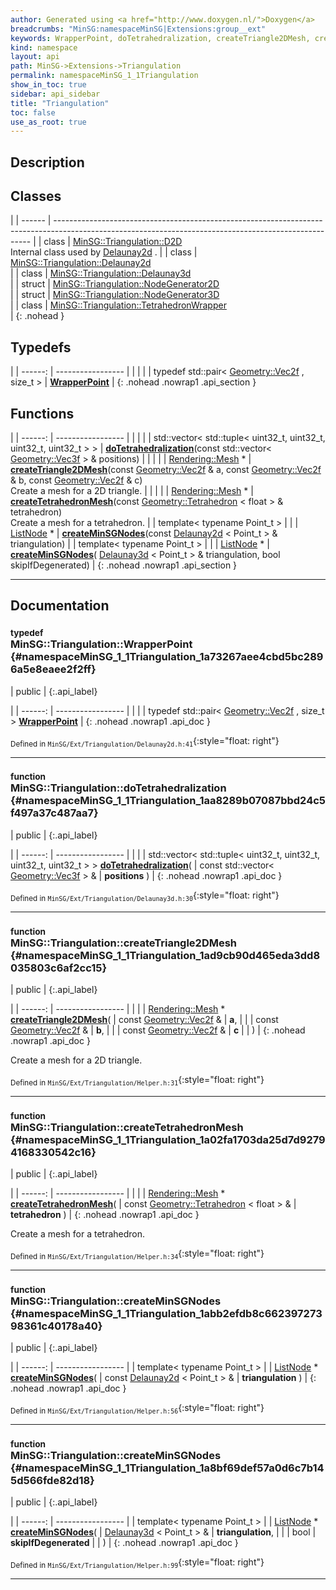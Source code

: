 ```yaml
---
author: Generated using <a href="http://www.doxygen.nl/">Doxygen</a>
breadcrumbs: "MinSG:namespaceMinSG|Extensions:group__ext"
keywords: WrapperPoint, doTetrahedralization, createTriangle2DMesh, createTetrahedronMesh, createMinSGNodes, createMinSGNodes
kind: namespace
layout: api
path: MinSG->Extensions->Triangulation
permalink: namespaceMinSG_1_1Triangulation
show_in_toc: true
sidebar: api_sidebar
title: "Triangulation"
toc: false
use_as_root: true
---
```


## Description





## Classes

|
| ------ | ------------------------------------------------------------------------------------------------------------------------------------------------------ | 
| class  | [MinSG::Triangulation::D2D](classMinSG_1_1Triangulation_1_1D2D) <br/> Internal class used by [Delaunay2d](classMinSG_1_1Triangulation_1_1Delaunay2d) . | 
| class  | [MinSG::Triangulation::Delaunay2d](classMinSG_1_1Triangulation_1_1Delaunay2d) <br/>                                                                    | 
| class  | [MinSG::Triangulation::Delaunay3d](classMinSG_1_1Triangulation_1_1Delaunay3d) <br/>                                                                    | 
| struct | [MinSG::Triangulation::NodeGenerator2D](structMinSG_1_1Triangulation_1_1NodeGenerator2D) <br/>                                                         | 
| struct | [MinSG::Triangulation::NodeGenerator3D](structMinSG_1_1Triangulation_1_1NodeGenerator3D) <br/>                                                         | 
| class  | [MinSG::Triangulation::TetrahedronWrapper](classMinSG_1_1Triangulation_1_1TetrahedronWrapper) <br/>                                                    | 
{: .nohead }

## Typedefs

|
| ------: | ----------------- |
|  | |
| typedef std::pair< [Geometry::Vec2f](namespaceGeometry#namespaceGeometry_1a342206e486029ee8e89a7f89c25901f6) , size_t > | **[WrapperPoint](#namespaceMinSG_1_1Triangulation_1a73267aee4cbd5bc2896a5e8eaee2f2ff)**  |
{: .nohead .nowrap1 .api_section }


## Functions

|
| ------: | ----------------- |
|  | |
| std::vector< std::tuple< uint32_t, uint32_t, uint32_t, uint32_t > > | **[doTetrahedralization](#namespaceMinSG_1_1Triangulation_1aa8289b07087bbd24c5f497a37c487aa7)**(const std::vector< [Geometry::Vec3f](namespaceGeometry#namespaceGeometry_1a5b269b6a82917f18e344231ecf8e6566) > & positions) |
|  | |
| [Rendering::Mesh](classRendering_1_1Mesh) * | **[createTriangle2DMesh](#namespaceMinSG_1_1Triangulation_1ad9cb90d465eda3dd8035803c6af2cc15)**(const [Geometry::Vec2f](namespaceGeometry#namespaceGeometry_1a342206e486029ee8e89a7f89c25901f6) & a, const [Geometry::Vec2f](namespaceGeometry#namespaceGeometry_1a342206e486029ee8e89a7f89c25901f6) & b, const [Geometry::Vec2f](namespaceGeometry#namespaceGeometry_1a342206e486029ee8e89a7f89c25901f6) & c) <br/> Create a mesh for a 2D triangle. |
|  | |
| [Rendering::Mesh](classRendering_1_1Mesh) * | **[createTetrahedronMesh](#namespaceMinSG_1_1Triangulation_1a02fa1703da25d7d92794168330542c16)**(const [Geometry::Tetrahedron](classGeometry_1_1Tetrahedron) < float > & tetrahedron) <br/> Create a mesh for a tetrahedron. |
| template< typename Point_t  >  | |
| [ListNode](classMinSG_1_1ListNode) * | **[createMinSGNodes](#namespaceMinSG_1_1Triangulation_1abb2efdb8c66239727398361c40178a40)**(const [Delaunay2d](classMinSG_1_1Triangulation_1_1Delaunay2d) < Point_t > & triangulation) |
| template< typename Point_t  >  | |
| [ListNode](classMinSG_1_1ListNode) * | **[createMinSGNodes](#namespaceMinSG_1_1Triangulation_1a8bf69def57a0d6c7b145d566fde82d18)**( [Delaunay3d](classMinSG_1_1Triangulation_1_1Delaunay3d) < Point_t > & triangulation, bool skipIfDegenerated) |
{: .nohead .nowrap1 .api_section }


-------------------------------------------------------------------

## Documentation

### <small>typedef</small><br/> MinSG::Triangulation::WrapperPoint {#namespaceMinSG_1_1Triangulation_1a73267aee4cbd5bc2896a5e8eaee2f2ff}

| public |
{:.api_label}

|
| ------: | ----------------- |
|  |
| typedef std::pair< [Geometry::Vec2f](namespaceGeometry#namespaceGeometry_1a342206e486029ee8e89a7f89c25901f6) , size_t > **[WrapperPoint](#namespaceMinSG_1_1Triangulation_1a73267aee4cbd5bc2896a5e8eaee2f2ff)**  |
{: .nohead .nowrap1 .api_doc }





<sub>Defined in `MinSG/Ext/Triangulation/Delaunay2d.h:41`</sub>{:style="float: right"}

-------------------------------------------------------------------

### <small>function</small><br/> MinSG::Triangulation::doTetrahedralization {#namespaceMinSG_1_1Triangulation_1aa8289b07087bbd24c5f497a37c487aa7}

| public |
{:.api_label}

|
| ------: | ----------------- |
|  |
| std::vector< std::tuple< uint32_t, uint32_t, uint32_t, uint32_t > > **[doTetrahedralization](#namespaceMinSG_1_1Triangulation_1aa8289b07087bbd24c5f497a37c487aa7)**( | const std::vector< [Geometry::Vec3f](namespaceGeometry#namespaceGeometry_1a5b269b6a82917f18e344231ecf8e6566) > & | **positions** ) |
{: .nohead .nowrap1 .api_doc }





<sub>Defined in `MinSG/Ext/Triangulation/Delaunay3d.h:30`</sub>{:style="float: right"}

-------------------------------------------------------------------

### <small>function</small><br/> MinSG::Triangulation::createTriangle2DMesh {#namespaceMinSG_1_1Triangulation_1ad9cb90d465eda3dd8035803c6af2cc15}

| public |
{:.api_label}

|
| ------: | ----------------- |
|  |
| [Rendering::Mesh](classRendering_1_1Mesh) * **[createTriangle2DMesh](#namespaceMinSG_1_1Triangulation_1ad9cb90d465eda3dd8035803c6af2cc15)**( | const [Geometry::Vec2f](namespaceGeometry#namespaceGeometry_1a342206e486029ee8e89a7f89c25901f6) & | **a**, |
| | const [Geometry::Vec2f](namespaceGeometry#namespaceGeometry_1a342206e486029ee8e89a7f89c25901f6) & | **b**, |
| | const [Geometry::Vec2f](namespaceGeometry#namespaceGeometry_1a342206e486029ee8e89a7f89c25901f6) & | **c** |
|   ) |
{: .nohead .nowrap1 .api_doc }

Create a mesh for a 2D triangle.





<sub>Defined in `MinSG/Ext/Triangulation/Helper.h:31`</sub>{:style="float: right"}

-------------------------------------------------------------------

### <small>function</small><br/> MinSG::Triangulation::createTetrahedronMesh {#namespaceMinSG_1_1Triangulation_1a02fa1703da25d7d92794168330542c16}

| public |
{:.api_label}

|
| ------: | ----------------- |
|  |
| [Rendering::Mesh](classRendering_1_1Mesh) * **[createTetrahedronMesh](#namespaceMinSG_1_1Triangulation_1a02fa1703da25d7d92794168330542c16)**( | const [Geometry::Tetrahedron](classGeometry_1_1Tetrahedron) < float > & | **tetrahedron** ) |
{: .nohead .nowrap1 .api_doc }

Create a mesh for a tetrahedron.





<sub>Defined in `MinSG/Ext/Triangulation/Helper.h:34`</sub>{:style="float: right"}

-------------------------------------------------------------------

### <small>function</small><br/> MinSG::Triangulation::createMinSGNodes {#namespaceMinSG_1_1Triangulation_1abb2efdb8c66239727398361c40178a40}

| public |
{:.api_label}

|
| ------: | ----------------- |
| template< typename Point_t  > |
| [ListNode](classMinSG_1_1ListNode) * **[createMinSGNodes](#namespaceMinSG_1_1Triangulation_1abb2efdb8c66239727398361c40178a40)**( | const [Delaunay2d](classMinSG_1_1Triangulation_1_1Delaunay2d) < Point_t > & | **triangulation** ) |
{: .nohead .nowrap1 .api_doc }





<sub>Defined in `MinSG/Ext/Triangulation/Helper.h:56`</sub>{:style="float: right"}

-------------------------------------------------------------------

### <small>function</small><br/> MinSG::Triangulation::createMinSGNodes {#namespaceMinSG_1_1Triangulation_1a8bf69def57a0d6c7b145d566fde82d18}

| public |
{:.api_label}

|
| ------: | ----------------- |
| template< typename Point_t  > |
| [ListNode](classMinSG_1_1ListNode) * **[createMinSGNodes](#namespaceMinSG_1_1Triangulation_1a8bf69def57a0d6c7b145d566fde82d18)**( |  [Delaunay3d](classMinSG_1_1Triangulation_1_1Delaunay3d) < Point_t > & | **triangulation**, |
| | bool | **skipIfDegenerated** |
|   ) |
{: .nohead .nowrap1 .api_doc }





<sub>Defined in `MinSG/Ext/Triangulation/Helper.h:99`</sub>{:style="float: right"}

-------------------------------------------------------------------


